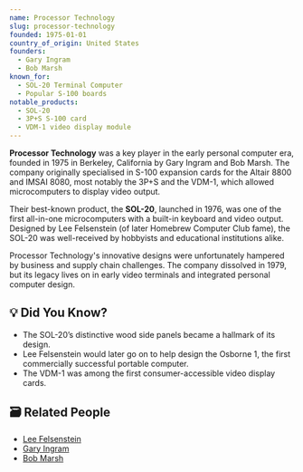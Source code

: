 ```yaml
---
name: Processor Technology
slug: processor-technology
founded: 1975-01-01
country_of_origin: United States
founders:
  - Gary Ingram
  - Bob Marsh
known_for:
  - SOL-20 Terminal Computer
  - Popular S-100 boards
notable_products:
  - SOL-20
  - 3P+S S-100 card
  - VDM-1 video display module
---
```


**Processor Technology** was a key player in the early personal computer era, founded in 1975 in Berkeley, California by Gary Ingram and Bob Marsh. The company originally specialised in S-100 expansion cards for the Altair 8800 and IMSAI 8080, most notably the 3P+S and the VDM-1, which allowed microcomputers to display video output.

Their best-known product, the **SOL-20**, launched in 1976, was one of the first all-in-one microcomputers with a built-in keyboard and video output. Designed by Lee Felsenstein (of later Homebrew Computer Club fame), the SOL-20 was well-received by hobbyists and educational institutions alike.

Processor Technology's innovative designs were unfortunately hampered by business and supply chain challenges. The company dissolved in 1979, but its legacy lives on in early video terminals and integrated personal computer design.

## 💡 Did You Know?

- The SOL-20’s distinctive wood side panels became a hallmark of its design.
- Lee Felsenstein would later go on to help design the Osborne 1, the first commercially successful portable computer.
- The VDM-1 was among the first consumer-accessible video display cards.

## 🗃 Related People

- [Lee Felsenstein](../people/lee-felsenstein.md)
- [Gary Ingram](../people/gary-ingram.md)
- [Bob Marsh](../people/bob-marsh.md)
